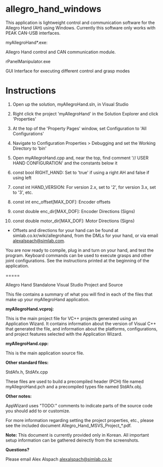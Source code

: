 allegro_hand_windows
====================

This application is lightweight control and communication software for the Allegro Hand (AH) using Windows.
Currently this software only works with PEAK CAN-USB interfaces.

myAllegroHand*.exe:

 Allegro Hand control and CAN communication module.

rPanelManipulator.exe 

 GUI Interface for executing different control and grasp modes
 
 
Instructions
============ 

 1. Open up the solution, myAllegroHand.sln, in Visual Studio
 2. Right click the project 'myAllegroHand' in the Solution Explorer and click 'Properties'
 3. At the top of the 'Property Pages' window, set Configuration to 'All Configurations'
 4. Navigate to Configuration Properties > Debugging and set the Working Directory to 'bin'
 5. Open myAllegroHand.cpp and, near the top, find comment '// USER HAND CONFIGURATION' and the constants below it

 6. const bool RIGHT_HAND: Set to 'true' if using a right AH and false if using left
 7. const int HAND_VERSION: For version 2.x, set to '2', for version 3.x, set to '3', etc.
 8. const int enc_offset[MAX_DOF]: Encoder offsets
 9. const double enc_dir[MAX_DOF]: Encoder Directions (Signs)
 10. const double motor_dir[MAX_DOF]: Motor Directions (Signs)

 * Offsets and directions for your hand can be found at simlab.co.kr/wiki/allegrohand, from the DMLs for your hand, or via email <alexalspach@simlab.com>.
 
You are now ready to compile, plug in and turn on your hand, and test the program.
Keyboard commands can be used to execute grasps and other joint configurations. 
See the instructions printed at the beginning of the application.

=====

Allegro Hand Standalone Visual Studio Project and Source

This file contains a summary of what you will find in each of the files that make up your myAllegroHand application.



**myAllegroHand.vcproj:**

This is the main project file for VC++ projects generated using an Application Wizard. It contains information about the version of Visual C++ that generated the file, and information about the platforms, configurations, and project features selected with the Application Wizard.

	
	
**myAllegroHand.cpp:**

This is the main application source file.

	
	
**Other standard files:**

StdAfx.h, StdAfx.cpp

These files are used to build a precompiled header (PCH) file named myAllegroHand.pch and a precompiled types file named StdAfx.obj.

	
	
**Other notes:**

AppWizard uses "TODO:" comments to indicate parts of the source code you should add to or customize.

For more information regarding setting the project properties, etc., please see the included document Allegro_Hand_MSVS_Project_*.pdf.

**Note:** This document is currently provided only in Korean. All important setup information can be gathered deirectly from the screenshots.



**Questions?**

Please email Alex Alspach
alexalspach@simlab.co.kr